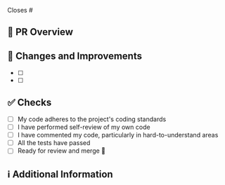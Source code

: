 <!-- 
🌿 Thank you for contributing to Zelara AI

Please make sure that the pull request is limited to one type (docs, feature, etc.) and keep it as small as possible. You can open multiple prs instead of opening a huge one.
-->

<!-- If this pull request closes an issue, please mention the issue number below -->
Closes # <!-- Issue # here -->

## 🌱 PR Overview
<!-- Add a brief description of the pr -->

<!-- You can also choose to add a list of changes and if they have been completed or not by using the markdown to-do list syntax
- [ ] Not Completed
- [x] Completed
-->

## 🚀 Changes and Improvements
<!-- Detail any new features, enhancements, or bug fixes in this section. -->
- [ ] <!-- Your first change here -->
- [ ] <!-- Your second change here -->

## ✅ Checks
<!-- Make sure your pr passes the CI checks and do check the following fields as needed - -->
- [ ] My code adheres to the project's coding standards
- [ ] I have performed self-review of my own code
- [ ] I have commented my code, particularly in hard-to-understand areas
- [ ] All the tests have passed
- [ ] Ready for review and merge 🚀

## ℹ Additional Information
<!-- Any additional information like breaking changes, dependencies added, screenshots, comparisons between new and old behavior, etc. -->
